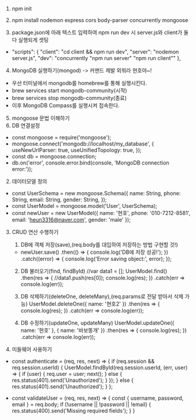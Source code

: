 1. npm init

2. npm install nodemon express cors body-parser concurrently mongoose

3. package.json에 아래 텍스트 입력하여 npm run dev 시 server.js와 client가 둘다 실행되게 셋팅
 - "scripts": {
        "client": "cd client && npm run dev",
        "server": "nodemon server.js",
        "dev": "concurrently \"npm run server\" \"npm run client\""
    },

4. MongoDB 실행하기(mongod) -> 커맨드 제발 외워라 현호야~!
 - 우선 터미널에서 mongodb를 homebrew를 통해 실행시킨다.
  - brew services start mongodb-community(시작)
  - brew services stop mongodb-community(종료)
 - 이후 MongoDB Compass를 실행시켜 접속한다.

5. mongoose 문법 이해하기
 1. DB 연결설정
 - const mongoose = require('mongoose');
 - mongoose.connect('mongodb://localhost/my_database', {
    useNewUrlParser: true,
    useUnifiedTopology: true,
   });
 - const db = mongoose.connection;
 - db.on('error', console.error.bind(console, 'MongoDB connection error:'));

 2. 데이터모델 정의
 - const UserSchema = new mongoose.Schema({
    name: String,
    phone: String,
    email: String,
    gender: String,
  });
 - const UserModel = mongoose.model('User', UserSchema);
 - const newUser = new UserModel({
    name: '현호', 
    phone: '010-7212-8581', 
    email: 'heun3316@naver.com',
    gender: 'male'
  });

 3. CRUD 연산 수행하기
    1. DB에 객체 저장(save),(req.body를 대입하여 저장하는 방법 구현할 것!)
    - newUser.save()
    .then(() => {
        console.log('DB에 저장 성공!');
    })
    .catch((error) => {
        console.log('Error saving object:', error);
    });

    2. DB 불러오기(find, findById)
    //var data1 = []; 
    UserModel.find()
    .then(res => {
        //data1.push(res[0]);
        console.log(res);
    })
    .catch(err => console.log(err));

    3. DB 삭제하기(deleteOne, deleteMany),(req.params로 전달 받아서 삭제 가능)
    UserModel.deleteOne({ name: '현호2' })
    .then(res => {
       console.log(res);
    })
    .catch(err => console.log(err));

    4. DB 수정하기(updateOne, updateMany)
    UserModel.updateOne({ name: '현호' }, { name: '바보똥개' })
    .then(res => {
       console.log(res);
    })
    .catch(err => console.log(err));


 4. 미들웨어 사용하기
 - const authenticate = (req, res, next) => {
    if (req.session && req.session.userId) {
        UserModel.findById(req.session.userId, (err, user) => {
        if (user) {
            req.user = user;
            next();
        } else {
            res.status(401).send('Unauthorized');
        }
        });
    } else {
        res.status(401).send('Unauthorized');
    }
   };

 - const validateUser = (req, res, next) => {
    const { username, password, email } = req.body;
    if (!username || !password || !email) {
        res.status(400).send('Missing required fields');
    }
   }